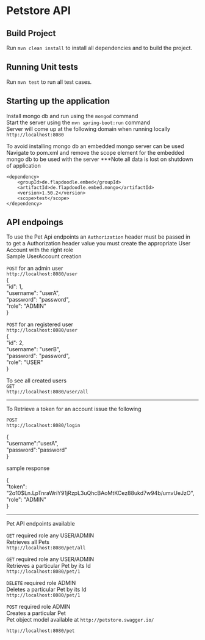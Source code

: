 # Petstore API


## Build Project
Run `mvn clean install` to install all dependencies and to build the project. 

## Running Unit tests 

Run `mvn test` to run all test cases. 

## Starting up the application 

Install mongo db and run using the `mongod` command <br />
Start the server using the `mvn spring-boot:run` command <br />
Server will come up at the following domain when running locally `http://localhost:8080` <br />

To avoid installing mongo db an embedded mongo server can be used  <br />
Navigate to pom.xml and remove the scope element for the embedded mongo db to be used with the server ***Note all data is lost on shutdown of application <br />
```
<dependency>  
	<groupId>de.flapdoodle.embed</groupId> 
	<artifactId>de.flapdoodle.embed.mongo</artifactId>
	<version>1.50.2</version> 
	<scope>test</scope>
</dependency> 
```
## API endpoings
To use the Pet Api endpoints an `Authorization` header must be passed in <br />
to get a Authorization header value you must create the appropriate User Account with the right role<br />
Sample UserAccount creation <br />

`POST` for an admin user <br />
`http://localhost:8080/user` <br />
{<br />
    "id": 1,<br />
    "username": "userA",<br />
    "password": "password",<br />
    "role": "ADMIN"<br />
 }<br />
 
`POST` for an registered user <br />
`http://localhost:8080/user` <br />
{<br />
    "id": 2,<br />
    "username": "userB",<br />
    "password": "password",<br />
    "role": "USER"<br />
 }<br />

 To see all created users <br />
 `GET`<br />
 `http://localhost:8080/user/all`<br />
 
 ______________________________________
 To Retrieve a token for an account issue the following<br />
 
 `POST`<br />
 `http://localhost:8080/login`<br />
 
 {<br />
	"username":"userA",<br />
	"password":"password"<br />
 }<br />

 sample response<br />
 
 {<br />
  "token": "$2a$10$Ln.LpTnraWriY91jRzpL3uQhcBAoMtKCez88ukd7w94b/umvUeJzO",<br />
  "role": "ADMIN"<br />
 }<br />
 _________________________________________
 
 Pet API endpoints available<br />
 
 `GET`  required role any USER/ADMIN <br />
 Retrieves all Pets<br />
 `http://localhost:8080/pet/all`<br />


 `GET`  required role any USER/ADMIN <br />
 Retrieves a particular Pet by its Id<br />
 `http://localhost:8080/pet/1`<br />
 
 `DELETE`  required role ADMIN <br />
 Deletes a particular Pet by its Id<br />
 `http://localhost:8080/pet/1`<br />
 
 
 `POST`  required role ADMIN <br />
 Creates a particular Pet <br />
 Pet object model available at `http://petstore.swagger.io/`<br />
 
 `http://localhost:8080/pet` <br />
 



